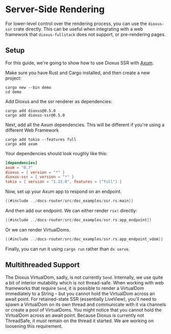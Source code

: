 # Server-Side Rendering

For lower-level control over the rendering process, you can use the `dioxus-ssr` crate directly. This can be useful when integrating with a web framework that `dioxus-fullstack` does not support, or pre-rendering pages.

## Setup

For this guide, we're going to show how to use Dioxus SSR with [Axum](https://docs.rs/axum/latest/axum/).

Make sure you have Rust and Cargo installed, and then create a new project:

```shell
cargo new --bin demo
cd demo
```

Add Dioxus and the ssr renderer as dependencies:

```shell
cargo add dioxus@0.5.0
cargo add dioxus-ssr@0.5.0
```

Next, add all the Axum dependencies. This will be different if you're using a different Web Framework

```
cargo add tokio --features full
cargo add axum
```

Your dependencies should look roughly like this:

```toml
[dependencies]
axum = "0.7"
dioxus = { version = "*" }
dioxus-ssr = { version = "*" }
tokio = { version = "1.15.0", features = ["full"] }
```

Now, set up your Axum app to respond on an endpoint.

```rust
{{#include ../docs-router/src/doc_examples/ssr.rs:main}}
```

And then add our endpoint. We can either render `rsx!` directly:

```rust
{{#include ../docs-router/src/doc_examples/ssr.rs:app_endpoint}}
```

Or we can render VirtualDoms.

```rust
{{#include ../docs-router/src/doc_examples/ssr.rs:app_endpoint_vdom}}
```

Finally, you can run it using `cargo run` rather than `dx serve`.

## Multithreaded Support

The Dioxus VirtualDom, sadly, is not currently `Send`. Internally, we use quite a bit of interior mutability which is not thread-safe.
When working with web frameworks that require `Send`, it is possible to render a VirtualDom immediately to a String – but you cannot hold the VirtualDom across an await point. For retained-state SSR (essentially LiveView), you'll need to spawn a VirtualDom on its own thread and communicate with it via channels or create a pool of VirtualDoms.
You might notice that you cannot hold the VirtualDom across an await point. Because Dioxus is currently not ThreadSafe, it _must_ remain on the thread it started. We are working on loosening this requirement.
